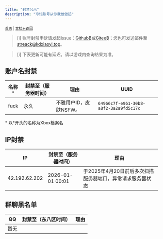 ```yaml
---
title: "封禁公示"
description: "珍惜账号从你我他做起"
---
```

<small id="old_menu"><a href="/Streack/">首页</a> | <a href="/Streack/doc/">文档</a></small><small><a href="../">←返回</a></small><br>

> [i] 账号封禁申诉请发起Issue：[Github฿](https://github.com/kdxhub/Streack/issues/new)或[Gitee฿](https://gitee.com/kdxiaoyi/Streack/issues/new)；您也可发送邮件至[streack@kdxiaoyi.top](mailto:streack@kdxiaoyi.top?subject=%E6%A0%88%E6%B5%81Streack%E5%B0%81%E7%A6%81%E7%94%B3%E8%AF%89)。

> [i] 下表更新可能有延迟，请以游戏内查询结果为准。

## 账户名封禁

| 名称<sup>*</sup> | 封禁至（服务器时间） | 理由 | UUID |
|:-:|-|-|-|
| fuck | 永久 | 不雅用户ID，皮肤NSFW。 | `64966c7f-e961-30b8-a8f2-3a2a9fd5c17c` |

\* 以*开头的名称为Xbox档案名<br>

## IP封禁

| IP | 封禁至（服务器时间） | 理由 |
|:-:|-|-|
| 42.192.62.202 | 2026-01-01 00:01 | 于2025年4月20日前后多次扫描服务器端口，异常请求服务器状态 |

## 群聊黑名单

| QQ | 封禁至（东八区时间） | 理由 |
|:-:|-|-|
| 暂无 |  |  |  |

<script src="https://rs.kdxiaoyi.top/res/scripts/js/sober@1.0.6.min.js"></script><script src="https://kdxiaoyi.top/Streack/page/js/pmd.js"></script><script src="https://rs.kdxiaoyi.top/res/scripts/js/pmd-reRender.min.js"></script>